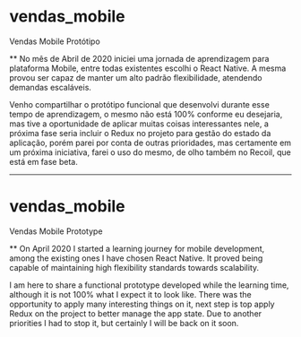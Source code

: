 # vendas_mobile
Vendas Mobile Protótipo

** 
No mês de Abril de 2020 iniciei uma jornada de aprendizagem para plataforma Mobile, entre todas existentes escolhi o React Native.
A mesma provou ser capaz de manter um alto padrão flexibilidade, atendendo demandas escaláveis.

Venho compartilhar o protótipo funcional que desenvolvi durante esse tempo de aprendizagem, o mesmo não está 100% conforme eu desejaria, mas tive
a oportunidade de aplicar muitas coisas interessantes nele, a próxima fase seria incluir o Redux no projeto para gestão do estado da aplicação, porém parei
por conta de outras prioridades, mas certamente em um próxima iniciativa, farei o uso do mesmo, de olho também no Recoil, que está em fase beta.

****************************************************************
# vendas_mobile
Vendas Mobile Prototype

**
On April 2020 I started a learning journey for mobile development, among the existing ones I have chosen React Native.
It proved being capable of maintaining high flexibility standards towards scalability.

I am here to share a functional prototype developed while the learning time, although it is not 100% what I expect it to look like.
There was the opportunity to apply many interesting things on it, next step is top apply Redux on the project to better manage the app state.
Due to another priorities I had to stop it, but certainly I will be back on it soon.
